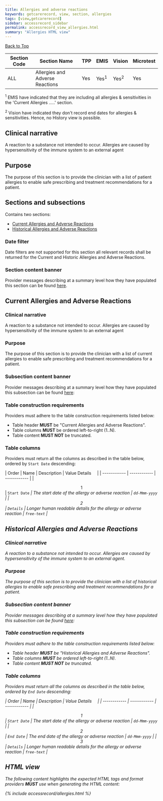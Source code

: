 ```yaml
---
title: Allergies and adverse reactions
keywords: getcarerecord, view, section, allergies
tags: [view,getcarerecord]
sidebar: accessrecord_sidebar
permalink: accessrecord_view_allergies.html
summary: "Allergies HTML view"
---
```


<a href="#" class="back-to-top">Back to Top</a>

| Section Code | Section Name | TPP | EMIS | Vision | Microtest |
| ------------ | ------------ |-----|------|------|-----------|
| ALL | Allergies and Adverse Reactions| Yes | Yes<sup>1</sup> | Yes<sup>2</sup> | Yes |

<sup>1</sup> EMIS have indicated that they are including all allergies & sensitivities in the 'Current Allergies .....' section.

<sup>2</sup> Vision have indicated they don't record end dates for allergies & sensitivities. Hence, no History view is possible.


## Clinical narrative ##

A reaction to a substance not intended to occur. Allergies are caused by hypersensitivity of the immune system to an external agent

## Purpose ##

The purpose of this section is to provide the clinician with a list of patient allergies to enable safe prescribing and treatment recommendations for a patient.

## Sections and subsections ##

Contains two sections:

 - [Current Allergies and Adverse Reactions](accessrecord_view_allergies.html#current-allergies-and-adverse-reactions)
 - [Historical Allergies and Adverse Reactions](accessrecord_view_allergies.html#historical-allergies-and-adverse-reactions)

### Date filter ###

Date filters are not supported for this section all relevant records shall be returned for the Current and Historic Allergies and Adverse Reactions.
 
 
### Section content banner ###

Provider messages describing at a summary level how they have populated this section can be found [here](accessrecord_provider_variance.html#allergies-and-adverse-reactions).



## Current Allergies and Adverse Reactions ##

### Clinical narrative ###

A reaction to a substance not intended to occur. Allergies are caused by hypersensitivity of the immune system to an external agent

### Purpose ###

The purpose of this section is to provide the clinician with a list of current allergies to enable safe prescribing and treatment recommendations for a patient.

### Subsection content banner ###

Provider messages describing at a summary level how they have populated this subsection can be found [here](accessrecord_provider_variance.html#current-allergies-and-adverse-reactions-subsection):

### Table construction requirements ###

Providers must adhere to the table construction requirements listed below:

- Table header **MUST** be "Current Allergies and Adverse Reactions".
- Table columns **MUST** be ordered left-to-right (1..N).
- Table content **MUST NOT** be truncated.



### Table columns ###

Providers must return all the columns as described in the table below, ordered by `Start Date` descending:

| Order | Name | Description | Value Details &nbsp;&nbsp;&nbsp; |
| ------------ | ------------ | ------------ |
| <center>1</center> | `Start Date` <i class="fa fa-sort-desc" aria-hidden="true">| The start date of the allergy or adverse reaction | `dd-Mmm-yyyy` |
| <center>2</center> | `Details` | Longer human readable details for the allergy or adverse reaction | `free-text` |




## Historical Allergies and Adverse Reactions ##

### Clinical narrative ###

A reaction to a substance not intended to occur. Allergies are caused by hypersensitivity of the immune system to an external agent.

### Purpose ###

The purpose of this section is to provide the clinician with a list of historical allergies to enable safe prescribing and treatment recommendations for a patient.


### Subsection content banner ###

Provider messages describing at a summary level how they have populated this subsection can be found [here](accessrecord_provider_variance.html#historical-allergies-and-adverse-reactions-subsection):

### Table construction requirements ###

Providers must adhere to the table construction requirements listed below:

- Table header **MUST** be "Historical Allergies and Adverse Reactions".
- Table columns **MUST** be ordered left-to-right (1..N).
- Table content **MUST NOT** be truncated.


### Table columns ###

Providers must return all the columns as described in the table below, ordered by `End Date` descending:

| Order | Name | Description | Value Details &nbsp;&nbsp;&nbsp; |
| ------------ | ------------ | ------------ |
| <center>1</center> | `Start Date` | The start date of the allergy or adverse reaction | `dd-Mmm-yyyy` |
| <center>2</center> | `End Date` <i class="fa fa-sort-desc" aria-hidden="true"> | The end date of the allergy or adverse reaction | `dd-Mmm-yyyy` |
| <center>3</center> | `Details` | Longer human readable details for the allergy or adverse reaction | `free-text` |


## HTML view ##

The following content highlights the expected HTML tags and format providers **MUST** use when generating the HTML content:

{% include accessrecord/allergies.html %}

